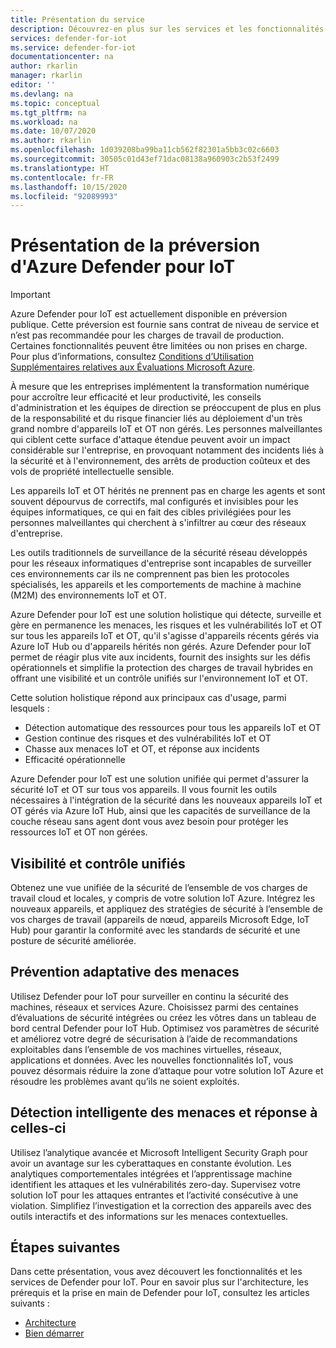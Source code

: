 ```yaml
---
title: Présentation du service
description: Découvrez-en plus sur les services et les fonctionnalités de Defender pour IoT, puis comprenez comment Azure Defender pour IoT offre une sécurité IoT complète.
services: defender-for-iot
ms.service: defender-for-iot
documentationcenter: na
author: rkarlin
manager: rkarlin
editor: ''
ms.devlang: na
ms.topic: conceptual
ms.tgt_pltfrm: na
ms.workload: na
ms.date: 10/07/2020
ms.author: rkarlin
ms.openlocfilehash: 1d039208ba99ba11cb562f82301a5bb3c02c6603
ms.sourcegitcommit: 30505c01d43ef71dac08138a960903c2b53f2499
ms.translationtype: HT
ms.contentlocale: fr-FR
ms.lasthandoff: 10/15/2020
ms.locfileid: "92089993"
---
```

# <a name="introducing-azure-defender-for-iot-preview"></a>Présentation de la préversion d'Azure Defender pour IoT

> [!IMPORTANT]
> Azure Defender pour IoT est actuellement disponible en préversion publique.
> Cette préversion est fournie sans contrat de niveau de service et n’est pas recommandée pour les charges de travail de production. Certaines fonctionnalités peuvent être limitées ou non prises en charge. Pour plus d’informations, consultez [Conditions d’Utilisation Supplémentaires relatives aux Évaluations Microsoft Azure](https://azure.microsoft.com/support/legal/preview-supplemental-terms/).

À mesure que les entreprises implémentent la transformation numérique pour accroître leur efficacité et leur productivité, les conseils d'administration et les équipes de direction se préoccupent de plus en plus de la responsabilité et du risque financier liés au déploiement d'un très grand nombre d'appareils IoT et OT non gérés.
Les personnes malveillantes qui ciblent cette surface d'attaque étendue peuvent avoir un impact considérable sur l'entreprise, en provoquant notamment des incidents liés à la sécurité et à l'environnement, des arrêts de production coûteux et des vols de propriété intellectuelle sensible.

Les appareils IoT et OT hérités ne prennent pas en charge les agents et sont souvent dépourvus de correctifs, mal configurés et invisibles pour les équipes informatiques, ce qui en fait des cibles privilégiées pour les personnes malveillantes qui cherchent à s'infiltrer au cœur des réseaux d'entreprise. 

Les outils traditionnels de surveillance de la sécurité réseau développés pour les réseaux informatiques d'entreprise sont incapables de surveiller ces environnements car ils ne comprennent pas bien les protocoles spécialisés, les appareils et les comportements de machine à machine (M2M) des environnements IoT et OT.

Azure Defender pour IoT est une solution holistique qui détecte, surveille et gère en permanence les menaces, les risques et les vulnérabilités IoT et OT sur tous les appareils IoT et OT, qu'il s'agisse d'appareils récents gérés via Azure IoT Hub ou d'appareils hérités non gérés. Azure Defender pour IoT permet de réagir plus vite aux incidents, fournit des insights sur les défis opérationnels et simplifie la protection des charges de travail hybrides en offrant une visibilité et un contrôle unifiés sur l'environnement IoT et OT.

Cette solution holistique répond aux principaux cas d'usage, parmi lesquels :
- Détection automatique des ressources pour tous les appareils IoT et OT
- Gestion continue des risques et des vulnérabilités IoT et OT
- Chasse aux menaces IoT et OT, et réponse aux incidents
- Efficacité opérationnelle 

Azure Defender pour IoT est une solution unifiée qui permet d'assurer la sécurité IoT et OT sur tous vos appareils. Il vous fournit les outils nécessaires à l'intégration de la sécurité dans les nouveaux appareils IoT et OT gérés via Azure IoT Hub, ainsi que les capacités de surveillance de la couche réseau sans agent dont vous avez besoin pour protéger les ressources IoT et OT non gérées.

## <a name="unified-visibility-and-control"></a>Visibilité et contrôle unifiés

Obtenez une vue unifiée de la sécurité de l’ensemble de vos charges de travail cloud et locales, y compris de votre solution IoT Azure. Intégrez les nouveaux appareils, et appliquez des stratégies de sécurité à l’ensemble de vos charges de travail (appareils de nœud, appareils Microsoft Edge, IoT Hub) pour garantir la conformité avec les standards de sécurité et une posture de sécurité améliorée.

## <a name="adaptive-threat-prevention"></a>Prévention adaptative des menaces

Utilisez Defender pour IoT pour surveiller en continu la sécurité des machines, réseaux et services Azure. Choisissez parmi des centaines d’évaluations de sécurité intégrées ou créez les vôtres dans un tableau de bord central Defender pour IoT Hub. Optimisez vos paramètres de sécurité et améliorez votre degré de sécurisation à l’aide de recommandations exploitables dans l’ensemble de vos machines virtuelles, réseaux, applications et données. Avec les nouvelles fonctionnalités IoT, vous pouvez désormais réduire la zone d’attaque pour votre solution IoT Azure et résoudre les problèmes avant qu’ils ne soient exploités.

## <a name="intelligent-threat-detection-and-response"></a>Détection intelligente des menaces et réponse à celles-ci

Utilisez l’analytique avancée et Microsoft Intelligent Security Graph pour avoir un avantage sur les cyberattaques en constante évolution. Les analytiques comportementales intégrées et l’apprentissage machine identifient les attaques et les vulnérabilités zero-day. Supervisez votre solution IoT pour les attaques entrantes et l’activité consécutive à une violation. Simplifiez l’investigation et la correction des appareils avec des outils interactifs et des informations sur les menaces contextuelles.

## <a name="next-steps"></a>Étapes suivantes

Dans cette présentation, vous avez découvert les fonctionnalités et les services de Defender pour IoT. Pour en savoir plus sur l'architecture, les prérequis et la prise en main de Defender pour IoT, consultez les articles suivants :

- [Architecture](architecture.md)
- [Bien démarrer](getting-started.md)
